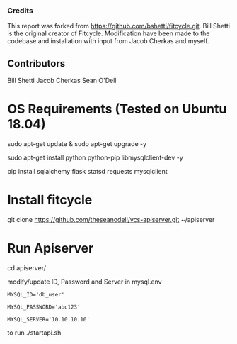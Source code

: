 ### Credits

This report was forked from https://github.com/bshetti/fitcycle.git. Bill Shetti is the original creator of Fitcycle. Modification have been made to the codebase and installation with input from Jacob Cherkas and myself.

## Contributors
Bill Shetti
Jacob Cherkas
Sean O'Dell

# OS Requirements (Tested on Ubuntu 18.04)

sudo apt-get update & sudo apt-get upgrade -y

sudo apt-get install python python-pip libmysqlclient-dev -y

pip install sqlalchemy flask statsd requests mysqlclient

# Install fitcycle

git clone https://github.com/theseanodell/vcs-apiserver.git ~/apiserver

# Run Apiserver

cd apiserver/

modify/update ID, Password and Server in mysql.env

    MYSQL_ID='db_user'

    MYSQL_PASSWORD='abc123'

    MYSQL_SERVER='10.10.10.10'

to run ./startapi.sh